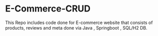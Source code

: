 # E-Commerce-CRUD
This Repo includes code done for E-commerce website that consists of products, reviews and meta done via Java , Springboot , SQL/H2 DB.
